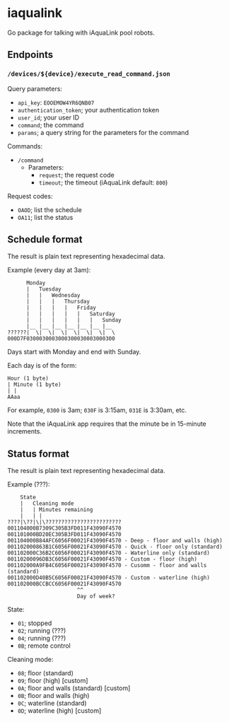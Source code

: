 # iaqualink
Go package for talking with iAquaLink pool robots.

## Endpoints

### `/devices/${device}/execute_read_command.json`

Query parameters:

* `api_key`: `EOOEMOW4YR6QNB07`
* `authentication_token`; your authentication token
* `user_id`; your user ID
* `command`; the command
* `params`; a query string for the parameters for the command

Commands:

* `/command`
    * Parameters:
        * `request`; the request code
		* `timeout`; the timeout (iAquaLink default: `800`)

Request codes:

* `OAOD`; list the schedule
* `OA11`; list the status

## Schedule format
The result is plain text representing hexadecimal data.

Example (every day at 3am):

```
      Monday
      |   Tuesday
      |   |   Wednesday
      |   |   |   Thursday
      |   |   |   |   Friday 
      |   |   |   |   |   Saturday
      |   |   |   |   |   |   Sunday
      |__ |__ |__ |__ |__ |__ |__
??????|  \|  \|  \|  \|  \|  \|  \
000D7F0300030003000300030003000300
```

Days start with Monday and end with Sunday.

Each day is of the form:

```
Hour (1 byte)
| Minute (1 byte)
| |
AAaa
```

For example, `0300` is 3am; `030F` is 3:15am, `031E` is 3:30am, etc.

Note that the iAquaLink app requires that the minute be in 15-minute increments.

## Status format
The result is plain text representing hexadecimal data.

Example (???):

```
    State
	|   Cleaning mode
    |   | Minutes remaining
    |   | |
????|\??|\|\????????????????????????
001104000B7309C305B3FD011F43090F4570
001101000BD20EC305B3FD011F43090F4570
001104000B84AFC6056F00021F43090F4570 - Deep - floor and walls (high)
001102000863B1C6056F00021F43090F4570 - Quick - floor only (standard)
001102000C36B2C6056F00021F43090F4570 - Waterline only (standard)
00110200096DB3C6056F00021F43090F4570 - Custom - floor (high)
001102000A9FB4C6056F00021F43090F4570 - Cusomm - floor and walls (standard)
001102000D40B5C6056F00021F43090F4570 - Custom - waterline (high)
001102000BCCBCC6056F00021F43090F4570
                      ^^
					  Day of week?
```

State:

* `01`; stopped
* `02`; running (???)
* `04`; running (???)
* `0B`; remote control

Cleaning mode:

* `08`; floor (standard)
* `09`; floor (high) [custom]
* `0A`; floor and walls (standard) [custom]
* `0B`; floor and walls (high)
* `0C`; waterline (standard)
* `0D`; waterline (high) [custom]

